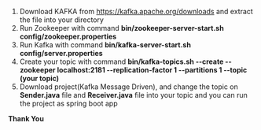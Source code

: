 1. Download KAFKA from https://kafka.apache.org/downloads and extract the file into your directory
2. Run Zookeeper with command **bin/zookeeper-server-start.sh config/zookeeper.properties**
3. Run Kafka with command **bin/kafka-server-start.sh config/server.properties**
4. Create your topic with command **bin/kafka-topics.sh --create --zookeeper localhost:2181 --replication-factor 1 --partitions 1 --topic (your topic)**
5. Download project(Kafka Message Driven), and change the topic on **Sender.java** file and **Receiver.java** file into your topic and you can run the project as spring boot app


__Thank You__
